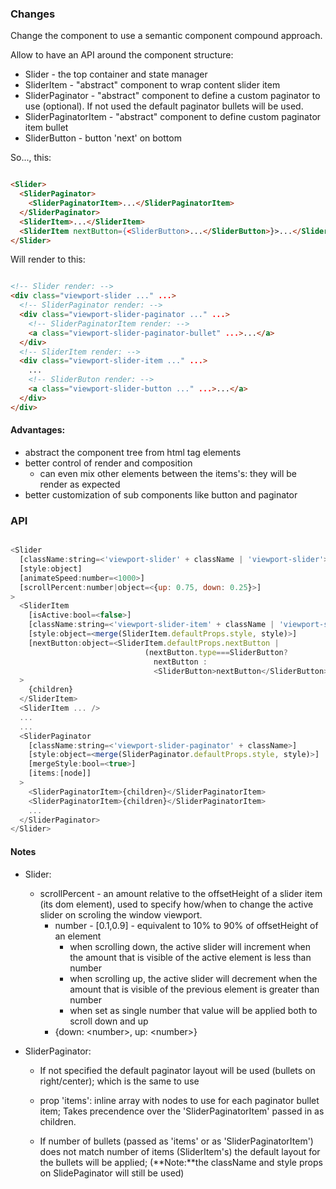 
### Changes 

Change the component to use a semantic component compound approach.

Allow to have an API around the component structure:

* Slider - the top container and state manager
* SliderItem - "abstract" component to wrap content slider item
* SliderPaginator - "abstract" component to define a custom paginator to use (optional). If not used the default paginator bullets will be used.
* SliderPaginatorItem - "abstract" component to define custom paginator item bullet
* SliderButton - button 'next' on bottom

So..., this:

```html

<Slider>
  <SliderPaginator>
    <SliderPaginatorItem>...</SliderPaginatorItem>
  </SliderPaginator>
  <SliderItem>...</SliderItem>  
  <SliderItem nextButton={<SliderButton>...</SliderButton>}>...</SliderItem>
</Slider>

```

Will render to this:

```html

<!-- Slider render: -->
<div class="viewport-slider ..." ...>
  <!-- SliderPaginator render: -->
  <div class="viewport-slider-paginator ..." ...>
    <!-- SliderPaginatorItem render: -->
    <a class="viewport-slider-paginator-bullet" ...>...</a>
  </div>
  <!-- SliderItem render: -->
  <div class="viewport-slider-item ..." ...>
    ...
    <!-- SliderButon render: -->
    <a class="viewport-slider-button ..." ...>...</a>
  </div>
</div>

```

#### Advantages:

* abstract the component tree from html tag elements
* better control of render and composition
  - can even mix other elements between the items's: they will be render as expected
* better customization of sub components like button and paginator 

### API

```javascript

<Slider
  [className:string=<'viewport-slider' + className | 'viewport-slider'>]
  [style:object]
  [animateSpeed:number=<1000>]
  [scrollPercent:number|object=<{up: 0.75, down: 0.25}>]
>
  <SliderItem
    [isActive:bool=<false>]
    [className:string=<'viewport-slider-item' + className | 'viewport-slider-item'>] 
    [style:object=<merge(SliderItem.defaultProps.style, style)>]
    [nextButton:object=<SliderItem.defaultProps.nextButton | 
                              (nextButton.type===SliderButton?
                                nextButton :
                                <SliderButton>nextButton</SliderButton>}>]
  >
    {children}
  </SliderItem>
  <SliderItem ... />
  ...
  ...
  <SliderPaginator
    [className:string=<'viewport-slider-paginator' + className>]  
    [style:object=<merge(SliderPaginator.defaultProps.style, style)>]
    [mergeStyle:bool=<true>]
    [items:[node]]
  >
    <SliderPaginatorItem>{children}</SliderPaginatorItem>  
    <SliderPaginatorItem>{children}</SliderPaginatorItem>  
    ...
  </SliderPaginator>  
</Slider>

```

#### Notes

- Slider:

  - scrollPercent - an amount relative to the offsetHeight of a slider item (its dom element), used to specify how/when to change the active slider on scroling the window viewport.
    - number - [0.1,0.9] - equivalent to 10% to 90% of offsetHeight of an element
      - when scrolling down, the active slider will increment when the amount that is visible of the active element is less than number
      - when scrolling up, the active slider will decrement when the amount that is visible of the previous element is greater than number
      - when set as single number that value will be applied both to scroll down and up
    - {down: \<number>, up: \<number>}
- SliderPaginator:

  - If not specified the default paginator layout will be used (bullets on right/center); which is the same to use <SliderPaginator />
  
  - prop 'items': inline array with nodes to use for each paginator bullet item; Takes precendence over the 'SliderPaginatorItem' passed in as children.

  - If number of bullets (passed as 'items' or as 'SliderPaginatorItem') does not match number of items (SliderItem's) the default layout for the bullets will be applied; (**Note:**the className and style props on SlidePaginator will still be used)

